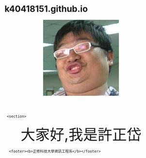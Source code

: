 # k40418151.github.io<!DOCTYPE html>
<html>
  <head>
    <meta charset="utf-8">
    <title>許正岱的網頁</title>
  </head>
  <body background="s.jpg">
   <header>
     <img src="fat.jpg" alt="" />
   </header>

     <section>
<p align="center"><font size="20">大家好,我是許正岱</font>
     </section>

      <footer><b>正修科技大學資訊工程系</b></footer>
  </body>
</html>
